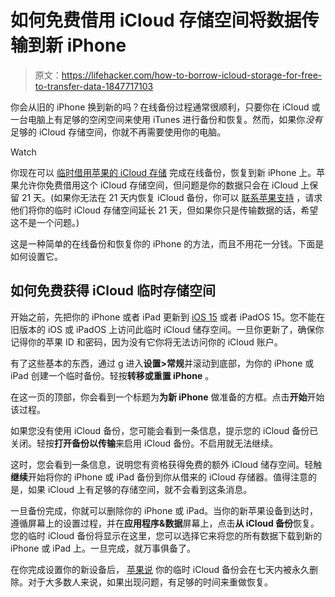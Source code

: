 # 如何免费借用 iCloud 存储空间将数据传输到新 iPhone

> 原文：<https://lifehacker.com/how-to-borrow-icloud-storage-for-free-to-transfer-data-1847717103>

你会从旧的 iPhone 换到新的吗？在线备份过程通常很顺利，只要你在 iCloud 或一台电脑上有足够的空闲空间来使用 iTunes 进行备份和恢复。然而，如果你*没有*足够的 iCloud 存储空间，你就不再需要使用你的电脑。

Watch

你现在可以 [临时借用苹果的 iCloud 存储](https://lifehacker.com/15-hidden-ios-15-features-worth-knowing-about-1847678728) 完成在线备份，恢复到新 iPhone 上。苹果允许你免费借用这个 iCloud 存储空间，但问题是你的数据只会在 iCloud 上保留 21 天。(如果你无法在 21 天内恢复 iCloud 备份，你可以 [联系苹果支持](https://getsupport.apple.com/) ，请求他们将你的临时 iCloud 存储空间延长 21 天，但如果你只是传输数据的话，希望这不是一个问题。)

这是一种简单的在线备份和恢复你的 iPhone 的方法，而且不用花一分钱。下面是如何设置它。

## 如何免费获得 iCloud 临时存储空间

开始之前，先把你的 iPhone 或者 iPad 更新到 [iOS 15](https://lifehacker.com/36-of-the-best-new-ios-15-features-for-iphone-1847674175) 或者 iPadOS 15。您不能在旧版本的 iOS 或 iPadOS 上访问此临时 iCloud 储存空间。一旦你更新了，确保你记得你的苹果 ID 和密码，因为没有它你将无法访问你的 iCloud 账户。

有了这些基本的东西，通过 g 进入**设置>常规**并滚动到底部，为你的 iPhone 或 iPad 创建一个临时备份。轻按**转移或重置 iPhone** 。

在这一页的顶部，你会看到一个标题为**为新 iPhone** 做准备的方框。点击**开始**开始该过程。

如果您没有使用 iCloud 备份，您可能会看到一条信息，提示您的 iCloud 备份已关闭。轻按**打开备份以传输**来启用 iCloud 备份。不启用就无法继续。

这时，您会看到一条信息，说明您有资格获得免费的额外 iCloud 储存空间。轻触**继续**开始将你的 iPhone 或 iPad 备份到你从借来的 iCloud 存储器。值得注意的是，如果 iCloud 上有足够的存储空间，就不会看到这条消息。

一旦备份完成，你就可以删除你的 iPhone 或 iPad。当你的新苹果设备到达时，遵循屏幕上的设置过程，并在**应用程序&数据**屏幕上，点击**从 iCloud 备份**恢复。您的临时 iCloud 备份将显示在这里，您可以选择它来将您的所有数据下载到新的 iPhone 或 iPad 上。一旦完成，就万事俱备了。

在你完成设置你的新设备后， [苹果说](https://support.apple.com/en-bn/HT212732) 你的临时 iCloud 备份会在七天内被永久删除。对于大多数人来说，如果出现问题，有足够的时间来重做恢复。
